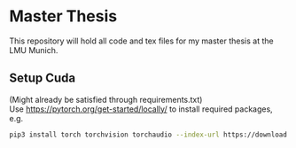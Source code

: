 # Master Thesis 

This repository will hold all code and tex files for my master thesis at the LMU Munich.

## Setup Cuda 
(Might already be satisfied through requirements.txt) \
Use https://pytorch.org/get-started/locally/ to install required packages, e.g.
```bash
pip3 install torch torchvision torchaudio --index-url https://download.pytorch.org/whl/cu121
```